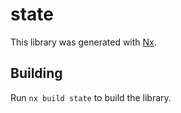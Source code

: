 # state

This library was generated with [Nx](https://nx.dev).

## Building

Run `nx build state` to build the library.
